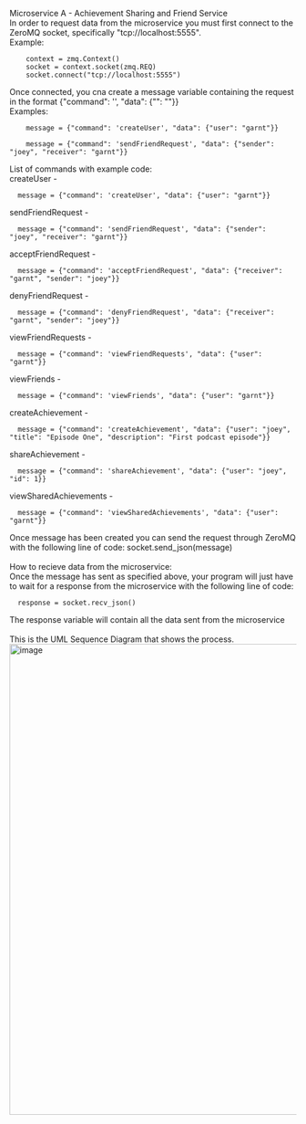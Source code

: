 Microservice A - Achievement Sharing and Friend Service\
In order to request data from the microservice you must first connect to the ZeroMQ socket, specifically "tcp://localhost:5555".\
Example:
```
    context = zmq.Context()
    socket = context.socket(zmq.REQ)
    socket.connect("tcp://localhost:5555")
```
Once connected, you cna create a message variable containing the request in the format {"command": '', "data": {"": ""}}\
Examples:
```
    message = {"command": 'createUser', "data": {"user": "garnt"}}
```
```
    message = {"command": 'sendFriendRequest', "data": {"sender": "joey", "receiver": "garnt"}}
```

List of commands with example code:\
  createUser - 
```
  message = {"command": 'createUser', "data": {"user": "garnt"}}
```
  sendFriendRequest - 
```
  message = {"command": 'sendFriendRequest', "data": {"sender": "joey", "receiver": "garnt"}}
```
  acceptFriendRequest - 
```
  message = {"command": 'acceptFriendRequest', "data": {"receiver": "garnt", "sender": "joey"}}
```
  denyFriendRequest - 
```
  message = {"command": 'denyFriendRequest', "data": {"receiver": "garnt", "sender": "joey"}}
```
  viewFriendRequests - 
```
  message = {"command": 'viewFriendRequests', "data": {"user": "garnt"}}
```
  viewFriends - 
```
  message = {"command": 'viewFriends', "data": {"user": "garnt"}}
```
  createAchievement - 
```
  message = {"command": 'createAchievement', "data": {"user": "joey", "title": "Episode One", "description": "First podcast episode"}}
```
  shareAchievement - 
```
  message = {"command": 'shareAchievement', "data": {"user": "joey", "id": 1}}
```
  viewSharedAchievements - 
```
  message = {"command": 'viewSharedAchievements', "data": {"user": "garnt"}}
```
Once message has been created you can send the request through ZeroMQ with the following line of code: socket.send_json(message)\
\
How to recieve data from the microservice:\
Once the message has sent as specified above, your program will just have to wait for a response from the microservice with the following line of code: 
```
  response = socket.recv_json()
```
The response variable will contain all the data sent from the microservice\
\
This is the UML Sequence Diagram that shows the process.
\
<img width="825" alt="image" src="https://github.com/user-attachments/assets/1005cb31-5025-432f-896f-17a6081a71a8">

